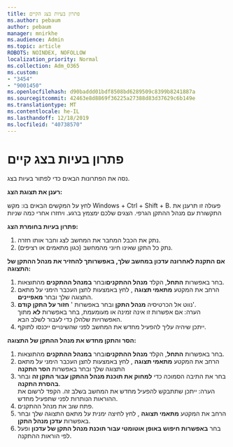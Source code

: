 ```yaml
---
title: פתרון בעיות בצג הקיים
ms.author: pebaum
author: pebaum
manager: mnirkhe
ms.audience: Admin
ms.topic: article
ROBOTS: NOINDEX, NOFOLLOW
localization_priority: Normal
ms.collection: Adm_O365
ms.custom:
- "3454"
- "9001450"
ms.openlocfilehash: d90baddd01bdf8508bd6289509c8399b8241887a
ms.sourcegitcommit: 42463e8d8869f36225a27388d83d37629c6b149e
ms.translationtype: MT
ms.contentlocale: he-IL
ms.lasthandoff: 12/18/2019
ms.locfileid: "40738570"
---
```

# <a name="troubleshoot-an-existing-monitor"></a>פתרון בעיות בצג קיים

נסה את הפתרונות הבאים כדי לפתור בעיות בצג. 

**רענן את תצוגת הצג:**

לחץ על המקשים הבאים בו: מקש Windows + Ctrl + Shift + B. פעולה זו תרענן את התקשורת עם מנהל ההתקן הגרפי. הצגים שלכם ימצמץ ברגע. ויחזרו אחרי כמה שניות

**פתרון בעיות בחומרת הצג:**

1. נתק את הכבל המחבר את המחשב לצג וחבר אותו חזרה.
2. נתק כל התקן שאינו חיוני מהמחשב (כגון מתאמים או רציפים).

**אם התקנת לאחרונה עדכון במחשב שלך, באפשרותך להחזיר את מנהל ההתקן של התצוגה:**

1. בחר באפשרות **התחל**, הקלד **מנהל ההתקנים**ובחר **במנהל ההתקנים** מהתוצאות.
2. הרחב את המקטע **מתאמי תצוגה** , לחץ באמצעות לחצן העכבר הימני על מתאם התצוגה שלך ובחר **מאפיינים**.
3. נווט אל הכרטיסיה **מנהל התקן** ובחר באפשרות ' **חזור על התקן קודם**'. <br>
הערה: אם אפשרות זו אינה זמינה או מעומעמת, בחר באפשרות **לא** מתוך האפשרויות שלהלן כדי לעבור לשלב הבא.
4. ייתכן שיהיה עליך להפעיל מחדש את המחשב לפני שהשינויים ייכנסו לתוקף.

**הסר והתקן מחדש את מנהל ההתקן של התצוגה:**

1. בחר באפשרות **התחל**, הקלד **מנהל ההתקנים**ובחר **במנהל ההתקנים** מהתוצאות.
2. הרחב את המקטע **מתאמי תצוגה** , לחץ באמצעות לחצן העכבר הימני על מתאם התצוגה שלך ובחר באפשרות **הסר התקנה** 
3. בחר את התיבה הסמוכה כדי **למחוק את תוכנת מנהל ההתקן עבור התקן זה** ובחר **בהסרת התקנה**.<br>
הערה: ייתכן שתתבקש להפעיל מחדש את המחשב בשלב זה. הקפד לרשום את ההוראות הנותרות לפני שתפעיל מחדש.
4. פתח שוב את מנהל ההתקנים.
5. הרחב את המקטע **מתאמי תצוגה** , לחץ לחיצה ימנית על מתאם התצוגה שלך ובחר באפשרות **עדכן מנהל התקן**.
6. בחר **באפשרות חיפוש באופן אוטומטי עבור תוכנת מנהל התקן של עדכון** ופעל לפי הוראות ההתקנה.
